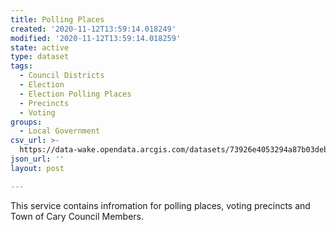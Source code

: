 ```yaml
---
title: Polling Places
created: '2020-11-12T13:59:14.018249'
modified: '2020-11-12T13:59:14.018259'
state: active
type: dataset
tags:
  - Council Districts
  - Election
  - Election Polling Places
  - Precincts
  - Voting
groups:
  - Local Government
csv_url: >-
  https://data-wake.opendata.arcgis.com/datasets/73926e4053294a87b03deb67a2c042c1_1.csv?outSR=%7B%22latestWkid%22%3A3857%2C%22wkid%22%3A102100%7D
json_url: ''
layout: post

---
```

This service contains infromation for polling places, voting precincts and Town of Cary Council Members.
